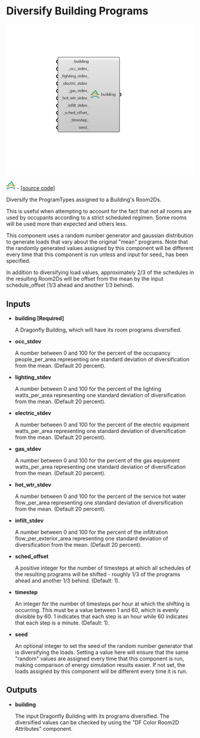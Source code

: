 # Diversify Building Programs

![](../../.gitbook/assets/Diversify_Building_Programs.png)

![](../../.gitbook/assets/Diversify_Building_Programs%20%282%29.png) - [\[source code\]](https://github.com/ladybug-tools/dragonfly-grasshopper/blob/master/dragonfly_grasshopper/src//DF%20Diversify%20Building%20Programs.py)

Diversify the ProgramTypes assigned to a Building's Room2Ds.

This is useful when attempting to account for the fact that not all rooms are used by occupants according to a strict scheduled regimen. Some rooms will be used more than expected and others less.

This component uses a random number generator and gaussian distribution to generate loads that vary about the original "mean" programs. Note that the randomly generated values assigned by this component will be different every time that this component is run unless and input for seed\_ has been specified.

In addition to diversifying load values, approximately 2/3 of the schedules in the resulting Room2Ds will be offset from the mean by the input schedule\_offset \(1/3 ahead and another 1/3 behind\).

## Inputs

* **building \[Required\]**

  A Dragonfly Building, which will have its room programs diversified. 

* **occ\_stdev**

  A number between 0 and 100 for the percent of the occupancy people\_per\_area representing one standard deviation of diversification from the mean. \(Default 20 percent\). 

* **lighting\_stdev**

  A number between 0 and 100 for the percent of the lighting watts\_per\_area representing one standard deviation of diversification from the mean. \(Default 20 percent\). 

* **electric\_stdev**

  A number between 0 and 100 for the percent of the electric equipment watts\_per\_area representing one standard deviation of diversification from the mean. \(Default 20 percent\). 

* **gas\_stdev**

  A number between 0 and 100 for the percent of the gas equipment watts\_per\_area representing one standard deviation of diversification from the mean. \(Default 20 percent\). 

* **hot\_wtr\_stdev**

  A number between 0 and 100 for the percent of the service hot water flow\_per\_area representing one standard deviation of diversification from the mean. \(Default 20 percent\). 

* **infilt\_stdev**

  A number between 0 and 100 for the percent of the infiltration flow\_per\_exterior\_area representing one standard deviation of diversification from the mean. \(Default 20 percent\). 

* **sched\_offset**

  A positive integer for the number of timesteps at which all schedules of the resulting programs will be shifted - roughly 1/3 of the programs ahead and another 1/3 behind. \(Default: 1\). 

* **timestep**

  An integer for the number of timesteps per hour at which the shifting is occurring. This must be a value between 1 and 60, which is evenly divisible by 60. 1 indicates that each step is an hour while 60 indicates that each step is a minute. \(Default: 1\). 

* **seed**

  An optional integer to set the seed of the random number generator that is diversifying the loads. Setting a value here will ensure that the same "random" values are assigned every time that this component is run, making comparison of energy simulation results easier. If not set, the loads assigned by this component will be different every time it is run. 

## Outputs

* **building**

  The input Dragonfly Building with its programs diversified. The diversified values can be checked by using the "DF Color Room2D Attributes" component. 

